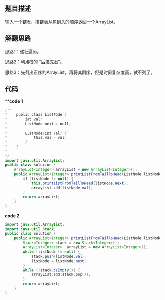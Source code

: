 ## 题目描述

输入一个链表，按链表从尾到头的顺序返回一个ArrayList。

## 解题思路

思路1：递归遍历。

思路2：利用栈的 “后进先出”。

思路3：先列出正序的ArrayList，再将其倒序，但是时间复杂度高，就不列了。

## 代码

****code 1**

```java
/**
*    public class ListNode {
*        int val;
*        ListNode next = null;
*
*        ListNode(int val) {
*            this.val = val;
*        }
*    }
*
*/
import java.util.ArrayList;
public class Solution {
    ArrayList<Integer> arrayList = new ArrayList<Integer>();
    public ArrayList<Integer> printListFromTailToHead(ListNode listNode) {
        if (listNode != null) {
            this.printListFromTailToHead(listNode.next);
            arrayList.add(listNode.val);
        }
        return arrayList;
    }
}
```

**code 2**

```java
import java.util.ArrayList;
import java.util.Stack;
public class Solution {
    public ArrayList<Integer> printListFromTailToHead(ListNode listNode) {
        Stack<Integer> stack = new Stack<Integer>();
        ArrayList<Integer>  arrayList = new ArrayList<Integer>();
        while (listNode != null) {
            stack.push(listNode.val);
            listNode = listNode.next;
        }
        while (!stack.isEmpty()) {
            arrayList.add(stack.pop());
        }
        return arrayList;
    }
}
```



